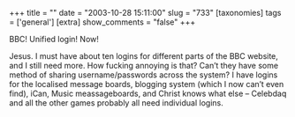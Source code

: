 +++
title = ""
date = "2003-10-28 15:11:00"
slug = "733"
[taxonomies]
tags = ['general']
[extra]
show_comments = "false"
+++

BBC! Unified login! Now!

Jesus. I must have about ten logins for different parts of the BBC website, and I still need more. How fucking annoying is that? Can’t they have some method of sharing username/passwords across the system? I have logins for the localised message boards, blogging system (which I now can’t even find), iCan, Music meassageboards, and Christ knows what else – Celebdaq and all the other games probably all need individual logins.
